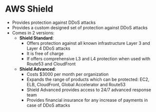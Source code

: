 # AWS Shield

- Provides protection against DDoS attacks
- Provides a custom designed set of protection against DDoS attacks
- Comes in 2 versions:
    - **Shield Standard**:
        - Offers protection against all known infrastructure Layer 3 and Layer 4 DDoS attacks
        - It is free of charge
        - If offers comprehensive L3 and L4 protection when used with Route53 and CloudFront
    - **Shield Advanced**:
        - Costs $3000 per month per organization
        - Expands the range of products which can be protected: EC2, ELB, CloudFront, Global Accelerator and Route53
        - Shield Advanced provides access to 24/7 advanced response team
        - Provides financial insurance for any increase of payments in case of DDoS attacks